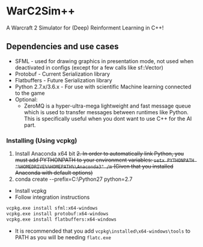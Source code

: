 # WarC2Sim++
A Warcraft 2 Simulator for (Deep) Reinforment Learning in C++!

## Dependencies and use cases
* SFML - used for drawing graphics in presentation mode, not used when deactivated in configs (except for a few calls like sf::Vector)
* Protobuf - Current Serialization library
* Flatbuffers - Future Serialization library
* Python 2.7.x/3.6.x - For use with scientific Machine learning connected to the game
* Optional:
    * ZeroMQ is a hyper-ultra-mega lightweight and fast message queue which is used to transfer messages between runtimes like Python. This is specifically useful when you dont want to use C++ for the AI part.

### Installing (Using vcpkg)
1. Install Anaconda x64 bit
~~2. In order to automatically link Python, you must add PYTHONPATH to your environment variables: `setx PYTHONPATH "%HOMEDRIVE%%HOMEPATH%\Anaconda3" /m` (Given that you installed Anaconda with default options)~~
3. conda create --prefix=C:\Python27 python=2.7
* Install vcpkg
* Follow integration instructions
```bash
vcpkg.exe install sfml:x64-windows
vcpkg.exe install protobuf:x64-windows
vcpkg.exe install flatbuffers:x64-windows
```
* It is recommended that you add `vcpkg\installed\x64-windows\tools` to PATH as you will be needing `flatc.exe`
